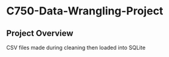 # C750-Data-Wrangling-Project

## Project Overview

CSV files made during cleaning then loaded into SQLite


